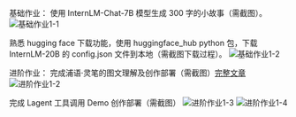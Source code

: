 基础作业：
使用 InternLM-Chat-7B 模型生成 300 字的小故事（需截图）。
![基础作业1-1](https://github.com/xiaomile/InternLM-homework/assets/14927720/5d71009e-e79c-454b-a29f-0135c7ac02d6)

熟悉 hugging face 下载功能，使用 huggingface_hub python 包，下载 InternLM-20B 的 config.json 文件到本地（需截图下载过程）。
![基础作业1-2](https://github.com/xiaomile/InternLM-homework/assets/14927720/de643a59-4419-41aa-a81b-3b5cd8fcabe3)


进阶作业：
完成浦语·灵笔的图文理解及创作部署（需截图）[完整文章](../milkcat/io.MD)
![进阶作业1-2](https://github.com/xiaomile/InternLM-homework/assets/14927720/10d878af-b3b8-42be-bafd-013176891aca)


完成 Lagent 工具调用 Demo 创作部署（需截图）
![进阶作业1-3](https://github.com/xiaomile/InternLM-homework/assets/14927720/f672a469-0697-4262-8366-128d1cc0fdaa)
![进阶作业1-4](https://github.com/xiaomile/InternLM-homework/assets/14927720/146a43d7-19ec-473e-9103-d280808e2907)

